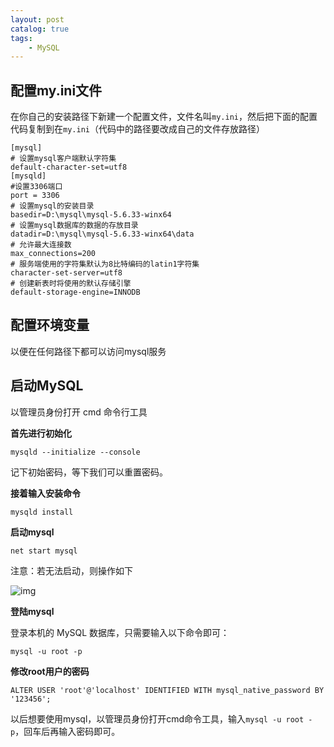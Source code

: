 ```yaml
---
layout: post   	
catalog: true 	
tags:
    - MySQL
---
```






## 配置my.ini文件

在你自己的安装路径下新建一个配置文件，文件名叫`my.ini`，然后把下面的配置代码复制到在`my.ini`（代码中的路径要改成自己的文件存放路径）

```
[mysql]
# 设置mysql客户端默认字符集
default-character-set=utf8
[mysqld]
#设置3306端口
port = 3306
# 设置mysql的安装目录
basedir=D:\mysql\mysql-5.6.33-winx64
# 设置mysql数据库的数据的存放目录
datadir=D:\mysql\mysql-5.6.33-winx64\data
# 允许最大连接数
max_connections=200
# 服务端使用的字符集默认为8比特编码的latin1字符集
character-set-server=utf8
# 创建新表时将使用的默认存储引擎
default-storage-engine=INNODB
```



## 配置环境变量

以便在任何路径下都可以访问mysql服务

## 启动MySQL

以管理员身份打开 cmd 命令行工具

**首先进行初始化**

```
mysqld --initialize --console
```


记下初始密码，等下我们可以重置密码。

**接着输入安装命令**

```
mysqld install
```

**启动mysql**

```
net start mysql
```

注意：若无法启动，则操作如下

![img](F:\笔记\博客\文章图片\214adccf17574b7488826d714db22002.png)



**登陆mysql**

登录本机的 MySQL 数据库，只需要输入以下命令即可：

```
mysql -u root -p
```

**修改root用户的密码**

```
ALTER USER 'root'@'localhost' IDENTIFIED WITH mysql_native_password BY '123456';
```




以后想要使用mysql，以管理员身份打开cmd命令工具，输入`mysql -u root -p`，回车后再输入密码即可。